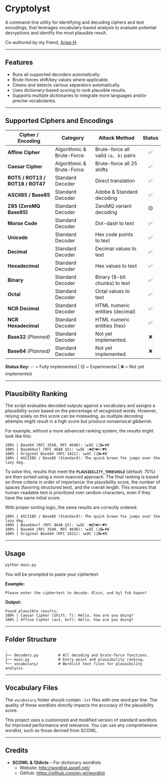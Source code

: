 # Cryptolyst

A command-line utility for identifying and decoding ciphers and text encodings, that leverages vocabulary-based analysis to evaluate potential decryptions and identify the most plausible result.

Co-authored by my friend, [Ariaa-H](https://github.com/Ariaa-H).

---

## Features
- Runs all supported decoders automatically.
- Brute-forces shift/key values where applicable.
- Cleans and detects various separators automatically.
- Uses dictionary-based scoring to rank plausible results.
- Supports multiple dictionaries to integrate more languages and/or precise vocabularies.

---

## Supported Ciphers and Encodings

| Cipher / Encoding | Category | Attack Method | Status |
| ----------------- | -------- | ------------- | :----: |
| **Affine Cipher** | Algorithmic & Brute-Force | Brute-force all valid `(a, b)` pairs | ✅ |
| **Caesar Cipher** | Algorithmic & Brute-Force | Brute-force all 25 shifts | ✅ |
| **ROT5 / ROT13 / ROT18 / ROT47** | Standard Decoder | Direct translation | ✅ |
| **ASCII85 / Base85** | Standard Decoder | Adobe & Standard decoding | ✅ |
| **Z85 (ZeroMQ Base85)** | Standard Decoder | ZeroMQ variant decoding | 🟡 |
| **Morse Code** | Standard Decoder | Dot-dash to text | ✅ |
| **Unicode** | Standard Decoder | Hex code points to text | ✅ |
| **Decimal** | Standard Decoder | Decimal values to text | ✅ |
| **Hexadecimal** | Standard Decoder | Hex values to text | ✅ |
| **Binary** | Standard Decoder | Binary (8-bit chunks) to text | ✅ |
| **Octal** | Standard Decoder | Octal values to text | ✅ |
| **NCR Decimal** | Standard Decoder | HTML numeric entities (decimal) | ✅ |
| **NCR Hexadecimal** | Standard Decoder | HTML numeric entities (hex) | ✅ |
| **Base32** *(Planned)* | Standard Decoder | Not yet implemented. | ❌ |
| **Base64** *(Planned)* | Standard Decoder | Not yet implemented. | ❌ |

**Status Key:** ✅ = Fully implemented | 🟡 = Experimental | ❌ = Not yet implemented

---

## Plausibility Ranking
The script evaluates decoded outputs against a vocabulary and assigns a *plausibility score* based on the percentage of recognized words. However, relying solely on this score can be misleading, as multiple decoding attempts might result in a high score but produce nonsensical gibberish.

For example, without a more advanced ranking system, the results might look like this:
```
100% | Base64 (RFC 3548, RFC 4648): \►DC (♫B►♦N`
100% | Base64url (RFC 4648 §5): \►DC :☻@‼☻☺:♥9
100% | Original Base64 (RFC 1421): \►DC (♫B►♦N`
100% | ASCII85 / Base85 (Standard): The quick brown fox jumps over the lazy dog.
```

To solve this, results that meet the **`PLAUSIBILITY_THRESHOLD`** (default: 70%) are then sorted using a more nuanced approach. The final ranking is based on three criteria in order of importance: the plausibility score, the number of spaces (favoring structured text), and the overall length. This ensures that human-readable text is prioritized over random characters, even if they have the same initial score.

With proper sorting logic, the same results are correctly ordered:
```
100% | ASCII85 / Base85 (Standard): The quick brown fox jumps over the lazy dog.
100% | Base64url (RFC 4648 §5): \►DC :☻@‼☻☺:♥9
100% | Base64 (RFC 3548, RFC 4648): \►DC (♫B►♦N`
100% | Original Base64 (RFC 1421): \►DC (♫B►♦N`
```

---

## Usage
```bash
python main.py
```
You will be prompted to paste your ciphertext.

**Example:**
```
Please enter the ciphertext to decode: Olssv, ovd hyl fvb kvpun?
```

**Output:**
```
Found plausible results:
100% | Caesar Cipher (Shift: 7): Hello, how are you doing?
100% | Affine Cipher (a=1, b=7): Hello, how are you doing?
```

---

## Folder Structure
```
.
├── decoders.py         # All decoding and brute-force functions.
├── main.py             # Entry point and plausibility ranking.
└── vocabulary/         # Wordlist text files for plausibility analysis.
```

---

## Vocabulary Files
The `vocabulary` folder should contain `.txt` files with one word per line. The quality of these wordlists directly impacts the accuracy of the plausibility score.

This project uses a customized and modified version of standard wordlists for improved performance and relevance. You can use any comprehensive wordlist, such as those derived from SCOWL.

---

## Credits
- **SCOWL & 12dicts** – For dictionary wordlists
  - Website: http://wordlist.aspell.net/
  - GitHub: https://github.com/en-wl/wordlist
